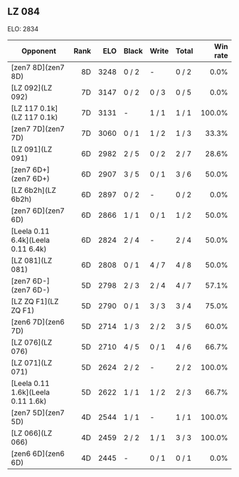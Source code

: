 ## LZ 084 ##

ELO: 2834

Opponent | Rank | ELO | Black | Write | Total | Win rate
---------|-----:|----:|-------|-------|-------|-------:
[zen7 8D](zen7 8D) | 8D | 3248 | 0 / 2 | - | 0 / 2 | 0.0%
[LZ 092](LZ 092) | 7D | 3147 | 0 / 2 | 0 / 3 | 0 / 5 | 0.0%
[LZ 117 0.1k](LZ 117 0.1k) | 7D | 3131 | - | 1 / 1 | 1 / 1 | 100.0%
[zen7 7D](zen7 7D) | 7D | 3060 | 0 / 1 | 1 / 2 | 1 / 3 | 33.3%
[LZ 091](LZ 091) | 6D | 2982 | 2 / 5 | 0 / 2 | 2 / 7 | 28.6%
[zen7 6D+](zen7 6D+) | 6D | 2907 | 3 / 5 | 0 / 1 | 3 / 6 | 50.0%
[LZ 6b2h](LZ 6b2h) | 6D | 2897 | 0 / 2 | - | 0 / 2 | 0.0%
[zen7 6D](zen7 6D) | 6D | 2866 | 1 / 1 | 0 / 1 | 1 / 2 | 50.0%
[Leela 0.11 6.4k](Leela 0.11 6.4k) | 6D | 2824 | 2 / 4 | - | 2 / 4 | 50.0%
[LZ 081](LZ 081) | 6D | 2808 | 0 / 1 | 4 / 7 | 4 / 8 | 50.0%
[zen7 6D-](zen7 6D-) | 5D | 2798 | 2 / 3 | 2 / 4 | 4 / 7 | 57.1%
[LZ ZQ F1](LZ ZQ F1) | 5D | 2790 | 0 / 1 | 3 / 3 | 3 / 4 | 75.0%
[zen6 7D](zen6 7D) | 5D | 2714 | 1 / 3 | 2 / 2 | 3 / 5 | 60.0%
[LZ 076](LZ 076) | 5D | 2710 | 4 / 5 | 0 / 1 | 4 / 6 | 66.7%
[LZ 071](LZ 071) | 5D | 2624 | 2 / 2 | - | 2 / 2 | 100.0%
[Leela 0.11 1.6k](Leela 0.11 1.6k) | 5D | 2622 | 1 / 1 | 1 / 2 | 2 / 3 | 66.7%
[zen7 5D](zen7 5D) | 4D | 2544 | 1 / 1 | - | 1 / 1 | 100.0%
[LZ 066](LZ 066) | 4D | 2459 | 2 / 2 | 1 / 1 | 3 / 3 | 100.0%
[zen6 6D](zen6 6D) | 4D | 2445 | - | 0 / 1 | 0 / 1 | 0.0%
